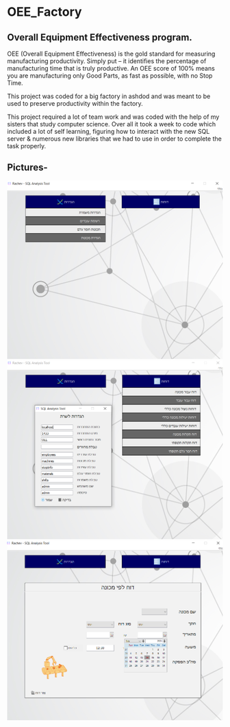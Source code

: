 # OEE_Factory

Overall Equipment Effectiveness program.
-----

OEE (Overall Equipment Effectiveness) is the gold standard for measuring manufacturing productivity. Simply put – it identifies the percentage of manufacturing time that is truly productive. An OEE score of 100% means you are manufacturing only Good Parts, as fast as possible, with no Stop Time.


This project was coded for a big factory in ashdod and was meant to be used to preserve productivity within the factory.

This project required a lot of team work and was coded with the help of my sisters that study computer science.
Over all it took a week to code which included a lot of self learning, figuring how to interact with the new SQL server & numerous new libraries that we had to use in order to complete the task properly.
 
 


Pictures-
-------
![Screenshot](Picture1.png)
![Screenshot](Picture2.png)
![Screenshot](Picture3.png)


